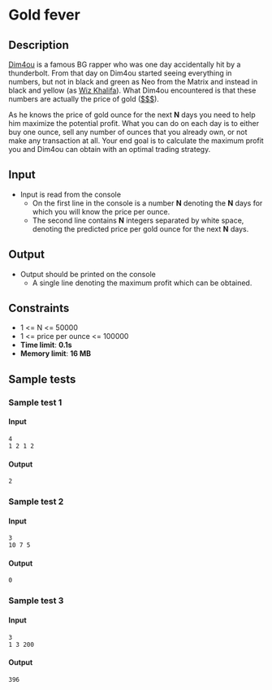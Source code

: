 # Gold fever

## Description

[Dim4ou](https://www.youtube.com/watch?v=r7jR_xf-kGw) is a famous BG rapper who was one day accidentally hit by a thunderbolt. From that day on Dim4ou started seeing everything in numbers, but not in black and green as Neo from the Matrix and instead in black and yellow (as [Wiz Khalifa](https://www.youtube.com/watch?v=UePtoxDhJSw)). What Dim4ou encountered is that these numbers are actually the price of gold ([$$$](https://www.youtube.com/watch?v=5cn_fdCkZlc)).

As he knows the price of gold ounce for the next **N** days you need to help him maximize the potential profit. What you can do on each day is to either buy one ounce, sell any number of ounces that you already own, or not make any transaction at all. Your end goal is to calculate the maximum profit you and Dim4ou can obtain with an optimal trading strategy.

## Input

- Input is read from the console
  - On the first line in the console is a number **N** denoting the **N** days for which you will know the price per ounce.
  - The second line contains **N** integers separated by white space, denoting the predicted price per gold ounce for the next **N** days.

## Output

- Output should be printed on the console
  - A single line denoting the maximum profit which can be obtained.

## Constraints

- 1 <= N <= 50000
- 1 <= price per ounce <= 100000
- **Time limit**: **0.1s**
- **Memory limit**: **16 MB**

## Sample tests

### Sample test 1

#### Input
```
4
1 2 1 2
```

#### Output
```
2
```

### Sample test 2

#### Input
```
3
10 7 5
```

#### Output
```
0
```

### Sample test 3

#### Input
```
3
1 3 200
```

#### Output
```
396
```
